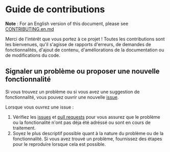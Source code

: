 # Guide de contributions

**Note** : For an English version of this document, please see [CONTRIBUTING.en.md](https://github.com/datactivist/opendatactivist/blob/main/CONTRIBUTING.en.md)

Merci de l'intérêt que vous portez à ce projet ! Toutes les contributions sont les bienvenues, qu'il s'agisse de rapports d'erreurs, de demandes de fonctionnalités, d'ajout de contenu, d'améliorations de la documentation ou de modifications du code.

## Signaler un problème ou proposer une nouvelle fonctionnalité

Si vous trouvez un problème ou si vous avez une suggestion de fonctionnalité, vous pouvez ouvrir une nouvelle [issue](https://github.com/datactivist/opendatactivist/issues/new).

Lorsque vous ouvrez une issue :

1. Vérifiez les [issues](https://github.com/datactivist/opendatactivist/issues) et [pull requests](https://github.com/datactivist/opendatactivist/pulls) pour vous assurez que le problème ou la fonctionalité n'ont pas déja été adréssé ou sont en cours de traitement.
2. Soyez le plus descriptif possible quant à la nature du problème ou de la fonctionnalité. Si vous avez trouvé un problème, fournissez des étapes pour le reproduire lorsque cela est possible.